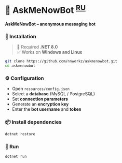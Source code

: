 # 📨 AskMeNowBot <sup>[RU](README.ru.md)</sup>

#### AskMeNowBot – anonymous messaging bot

### 🚀 Installation

> 🌱 Required **.NET 8.0**<br>
> ✅ Works on **Windows and Linux**<br>

```bash
git clone https://github.com/nnworkz/askmenowbot.git
cd askmenowbot
```

### ⚙️ Configuration

- Open `resources/config.json`
- Select a **database** (MySQL / PostgreSQL)
- Set **connection parameters**
- Generate an **encryption key**
- Enter the **bot username** and **token**

### 📦 Install dependencies

```bash
dotnet restore
```

### 🏁 Run

```bash
dotnet run
```

